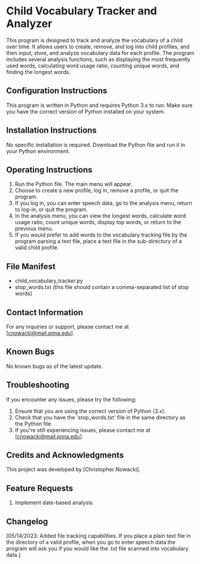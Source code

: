 
# Child Vocabulary Tracker and Analyzer

This program is designed to track and analyze the vocabulary of a child over time. It allows 
users to create, remove, and log into child profiles, and then input, store, and analyze 
vocabulary data for each profile. The program includes several analysis functions, such as 
displaying the most frequently used words, calculating word usage ratio, counting unique words, 
and finding the longest words.

## Configuration Instructions

This program is written in Python and requires Python 3.x to run. Make sure you have the 
correct version of Python installed on your system. 

## Installation Instructions

No specific installation is required. Download the Python file and run it in your Python 
environment.

## Operating Instructions

1. Run the Python file. The main menu will appear.
2. Choose to create a new profile, log in, remove a profile, or quit the program.
3. If you log in, you can enter speech data, go to the analysis menu, return to log-in, or 
quit the program.
4. In the analysis menu, you can view the longest words, calculate word usage ratio, count 
unique words, display top words, or return to the previous menu.
5. If you would prefer to add words to the vocabulary tracking file by the program parsing
a text file, place a text file in the sub-directory of a valid child profile. 

## File Manifest

- child_vocabulary_tracker.py
- stop_words.txt (this file should contain a comma-separated list of stop words)

## Contact Information

For any inquiries or support, please contact me at [cnowacki@mail.pima.edu].

## Known Bugs

No known bugs as of the latest update.

## Troubleshooting

If you encounter any issues, please try the following:
1. Ensure that you are using the correct version of Python (3.x).
2. Check that you have the 'stop_words.txt' file in the same directory as the Python file.
3. If you're still experiencing issues, please contact me at [cnowacki@mail.pima.edu].

## Credits and Acknowledgments

This project was developed by [Christopher Nowacki].

## Feature Requests
1. Implement date-based analysis. 

## Changelog

[05/14/2023: Added file tracking capabilities. If you place a plain text file in the directory
            of a valid profile, when you go to enter speech data the program will ask you if 
            you would like the .txt file scanned into vocabulary data.]

